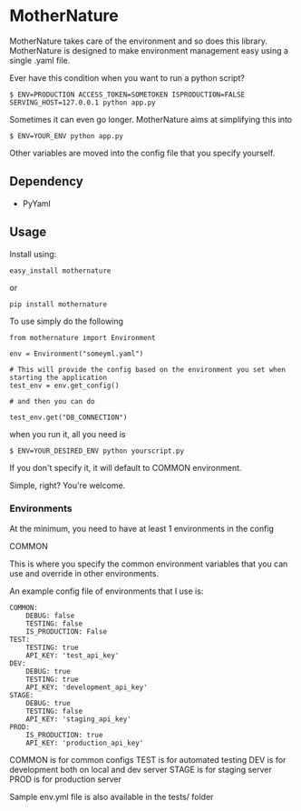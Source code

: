 # MotherNature

MotherNature takes care of the environment and so does this library.
MotherNature is designed to make environment management easy using a single .yaml file.

Ever have this condition when you want to run a python script?

``` 
$ ENV=PRODUCTION ACCESS_TOKEN=SOMETOKEN ISPRODUCTION=FALSE SERVING_HOST=127.0.0.1 python app.py 
```

Sometimes it can even go longer. MotherNature aims at simplifying this into

```
$ ENV=YOUR_ENV python app.py
```

Other variables are moved into the config file that you specify yourself.

## Dependency

* PyYaml

## Usage

Install using:

``` easy_install mothernature ```

or

``` pip install mothernature ```

To use simply do the following

```
from mothernature import Environment

env = Environment("someyml.yaml")

# This will provide the config based on the environment you set when starting the application
test_env = env.get_config()

# and then you can do

test_env.get("DB_CONNECTION")

```

when you run it, all you need is

```
$ ENV=YOUR_DESIRED_ENV python yourscript.py
```

If you don't specify it, it will default to COMMON environment.

Simple, right? You're welcome.


### Environments

At the minimum, you need to have at least 1 environments in the config

COMMON

This is where you specify the common environment variables that you can use and override in other environments.

An example config file of environments that I use is:

```
COMMON:
    DEBUG: false
    TESTING: false
    IS_PRODUCTION: False
TEST:
    TESTING: true
    API_KEY: 'test_api_key'
DEV:
    DEBUG: true
    TESTING: true
    API_KEY: 'development_api_key'
STAGE:
    DEBUG: true
    TESTING: false
    API_KEY: 'staging_api_key'
PROD:
    IS_PRODUCTION: true
    API_KEY: 'production_api_key'
```

COMMON is for common configs
TEST is for automated testing
DEV is for development both on local and dev server
STAGE is for staging server
PROD is for production server

Sample env.yml file is also available in the tests/ folder